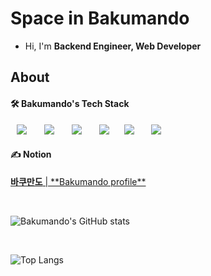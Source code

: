 # Space in Bakumando

- Hi, I'm **Backend Engineer, Web Developer**

## About

#### 🛠 Bakumando's Tech Stack

<p>
  <img src="http://img.shields.io/badge/-HTML5-DD4B25?style=for-the-badge&logo=HTML5&logoColor=white"
       style="height: auto; margin-left: 10px; margin-right: 10px;"/>&nbsp
  <img src="http://img.shields.io/badge/-Javascript-F7DF1E?style=for-the-badge&logo=Javascript&logoColor=black"
       style="height: auto; margin-left: 10px; margin-right: 10px;"/>&nbsp
  <img src="http://img.shields.io/badge/-Nodejs-339933?style=for-the-badge&logo=Node.js&logoColor=white"
       style="height: auto; margin-left: 10px; margin-right: 10px;"/>&nbsp 
  <img src="http://img.shields.io/badge/-Express-373737?style=for-the-badge&logo=Express&logoColor=white"
       style="height: auto; margin-left: 10px; margin-right: 10px;"/>
  <img src="http://img.shields.io/badge/-Sequelize-00AFEE?style=for-the-badge&logo=Sequelize&logoColor=white"
       style="height: auto; margin-left: 10px; margin-right: 10px;"/>&nbsp
  <img src="http://img.shields.io/badge/-MySQL-4479A1?style=for-the-badge&logo=MySQL&logoColor=white"
       style="height: auto; margin-left: 10px; margin-right: 10px;"/>&nbsp
</p>

#### ✍️ Notion

[**바쿠만도** | \*\*Bakumando profile**](https://www.notion.so/Bakumando-8578fdfa39544d108d276c6e5cad7e9d)

<br>

![Bakumando's GitHub stats](https://github-readme-stats.vercel.app/api?username=pinion7&count_private=true&show_icons=true&theme=cobalt&icon_color=78D9F8)

<br>

![Top Langs](https://github-readme-stats.vercel.app/api/top-langs/?username=pinion7&layout=compact&card_width=445&hide=hack&theme=cobalt)
